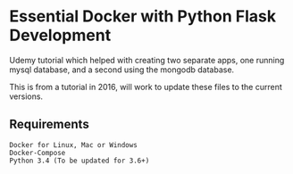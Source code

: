 # Essential Docker with Python Flask Development

Udemy tutorial which helped with creating two separate apps, one running mysql database, and a second using the mongodb database.

This is from a tutorial in 2016, will work to update these files to the current versions.

## Requirements
```shell
Docker for Linux, Mac or Windows
Docker-Compose
Python 3.4 (To be updated for 3.6+)
```


